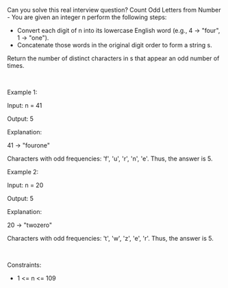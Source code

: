 Can you solve this real interview question? Count Odd Letters from Number - You are given an integer n perform the following steps:

 * Convert each digit of n into its lowercase English word (e.g., 4 → "four", 1 → "one").
 * Concatenate those words in the original digit order to form a string s.

Return the number of distinct characters in s that appear an odd number of times.

 

Example 1:

Input: n = 41

Output: 5

Explanation:

41 → "fourone"

Characters with odd frequencies: 'f', 'u', 'r', 'n', 'e'. Thus, the answer is 5.

Example 2:

Input: n = 20

Output: 5

Explanation:

20 → "twozero"

Characters with odd frequencies: 't', 'w', 'z', 'e', 'r'. Thus, the answer is 5.

 

Constraints:

 * 1 <= n <= 109